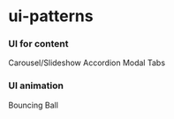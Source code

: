 # ui-patterns

### UI for content
Carousel/Slideshow
Accordion
Modal
Tabs

### UI animation
Bouncing Ball
